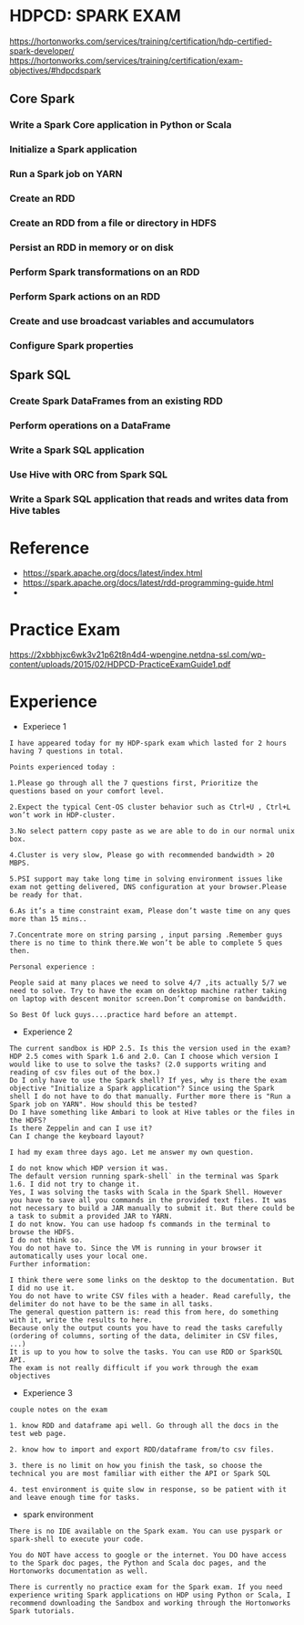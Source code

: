 # HDPCD: SPARK EXAM
https://hortonworks.com/services/training/certification/hdp-certified-spark-developer/
https://hortonworks.com/services/training/certification/exam-objectives/#hdpcdspark
## Core Spark
### Write a Spark Core application in Python or Scala
### Initialize a Spark application
### Run a Spark job on YARN
### Create an RDD
### Create an RDD from a file or directory in HDFS
### Persist an RDD in memory or on disk
### Perform Spark transformations on an RDD
### Perform Spark actions on an RDD
### Create and use broadcast variables and accumulators
### Configure Spark properties

## Spark SQL

### Create Spark DataFrames from an existing RDD
### Perform operations on a DataFrame
### Write a Spark SQL application
### Use Hive with ORC from Spark SQL
### Write a Spark SQL application that reads and writes data from Hive tables


# Reference
* https://spark.apache.org/docs/latest/index.html 
* https://spark.apache.org/docs/latest/rdd-programming-guide.html
* 

# Practice Exam

https://2xbbhjxc6wk3v21p62t8n4d4-wpengine.netdna-ssl.com/wp-content/uploads/2015/02/HDPCD-PracticeExamGuide1.pdf


# Experience
* Experiece 1
```
I have appeared today for my HDP-spark exam which lasted for 2 hours having 7 questions in total.

Points experienced today :

1.Please go through all the 7 questions first, Prioritize the questions based on your comfort level.

2.Expect the typical Cent-OS cluster behavior such as Ctrl+U , Ctrl+L won’t work in HDP-cluster.

3.No select pattern copy paste as we are able to do in our normal unix box.

4.Cluster is very slow, Please go with recommended bandwidth > 20 MBPS.

5.PSI support may take long time in solving environment issues like exam not getting delivered, DNS configuration at your browser.Please be ready for that.

6.As it’s a time constraint exam, Please don’t waste time on any ques more than 15 mins..

7.Concentrate more on string parsing , input parsing .Remember guys there is no time to think there.We won’t be able to complete 5 ques then.

Personal experience :

People said at many places we need to solve 4/7 ,its actually 5/7 we need to solve. Try to have the exam on desktop machine rather taking on laptop with descent monitor screen.Don’t compromise on bandwidth.

So Best Of luck guys....practice hard before an attempt.
```
* Experience 2

```
The current sandbox is HDP 2.5. Is this the version used in the exam?
HDP 2.5 comes with Spark 1.6 and 2.0. Can I choose which version I would like to use to solve the tasks? (2.0 supports writing and reading of csv files out of the box.)
Do I only have to use the Spark shell? If yes, why is there the exam objective "Initialize a Spark application"? Since using the Spark shell I do not have to do that manually. Further more there is "Run a Spark job on YARN". How should this be tested?
Do I have something like Ambari to look at Hive tables or the files in the HDFS?
Is there Zeppelin and can I use it?
Can I change the keyboard layout?

```
```
I had my exam three days ago. Let me answer my own question.

I do not know which HDP version it was.
The default version running spark-shell` in the terminal was Spark 1.6. I did not try to change it.
Yes, I was solving the tasks with Scala in the Spark Shell. However you have to save all you commands in the provided text files. It was not necessary to build a JAR manually to submit it. But there could be a task to submit a provided JAR to YARN.
I do not know. You can use hadoop fs commands in the terminal to browse the HDFS.
I do not think so.
You do not have to. Since the VM is running in your browser it automatically uses your local one.
Further information:

I think there were some links on the desktop to the documentation. But I did no use it.
You do not have to write CSV files with a header. Read carefully, the delimiter do not have to be the same in all tasks.
The general question pattern is: read this from here, do something with it, write the results to here.
Because only the output counts you have to read the tasks carefully (ordering of columns, sorting of the data, delimiter in CSV files, ...)
It is up to you how to solve the tasks. You can use RDD or SparkSQL API.
The exam is not really difficult if you work through the exam objectives
```
* Experience 3
```
couple notes on the exam

1. know RDD and dataframe api well. Go through all the docs in the test web page.

2. know how to import and export RDD/dataframe from/to csv files.

3. there is no limit on how you finish the task, so choose the technical you are most familiar with either the API or Spark SQL

4. test environment is quite slow in response, so be patient with it and leave enough time for tasks.
```

* spark environment
```
There is no IDE available on the Spark exam. You can use pyspark or spark-shell to execute your code.

You do NOT have access to google or the internet. You DO have access to the Spark doc pages, the Python and Scala doc pages, and the Hortonworks documentation as well.

There is currently no practice exam for the Spark exam. If you need experience writing Spark applications on HDP using Python or Scala, I recommend downloading the Sandbox and working through the Hortonworks Spark tutorials.

```

